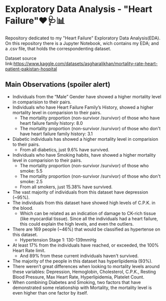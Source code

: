 # Exploratory Data Analysis - "Heart Failure"❤🩺📊

Repository dedicated to my "Heart Failure" Exploratory Data Analysis(EDA). On this repository there is a Jupyter Notebook, wich contains my EDA; and a .csv file, that holds the correspondenting dataset.

Dataset source link:https://www.kaggle.com/datasets/asgharalikhan/mortality-rate-heart-patient-pakistan-hospital


## Main Observations (spoiler alert)


 - Individuals from the “Male” Gender have showed a higher mortality level in comparision to their pairs.
 - Individuals who have Heart Failure Family’s History, showed a higher mortality level in comparision to their pairs.
    - The mortality proportion (non-survivor /survivor) of those who have heart failure family history: 8.0
    - The mortality proportion (non-survivor /survivor) of those who don't have heart failure family history: 3.1
 - Diabetic individuals has showed a higher mortality level in comparision to their pairs.
    - From all diabetics, just 9.6% have survived.
 - Individuals who have Smoking habits, have showed a higher mortality level in comparision to their pairs.
    - The mortality proportion (non-survivor /survivor) of those who smoke: 5.5
    - The mortality proportion (non-survivor /survivor) of those who don't smoke: 2.5
    - From all smokers, just 15.38% have survived.
 - The vast majority of individuals from this dataset have depression (~95%).
 - The individuals from this dataset have showed high levels of C.P.K. in the blood.
    - Which can be related as an indication of damage to CK-rich tissue (like myocardial tissue). Since all the individuals had a heart failure, this could explain the high levels, and even the outliers.
 - There are 169 people (~46%) that would be classified as hypertense on this dataset.
    - Hypertension Stage 1: 130-139mmHg
 - At least 17% from the individuals have reached, or exceeded, the 100% Heart Rate limit.
    - And 89% from these current individuals haven't survived.
 - The majority of the people in this dataset has hyperlipidemia (93%).
 - There weren’t great differences when looking to mortality levels around these variables: Depression, Hemoglobin, Cholesterol, C.P.K., Resting Blood Pressure, Max Heart Rate, Hyperlipidemia, Platelet Count.
 - When combining Diabetes and Smoking, two factors that have demonstrated some relationship with Mortality, the mortality level is even higher than one factor by itself.
